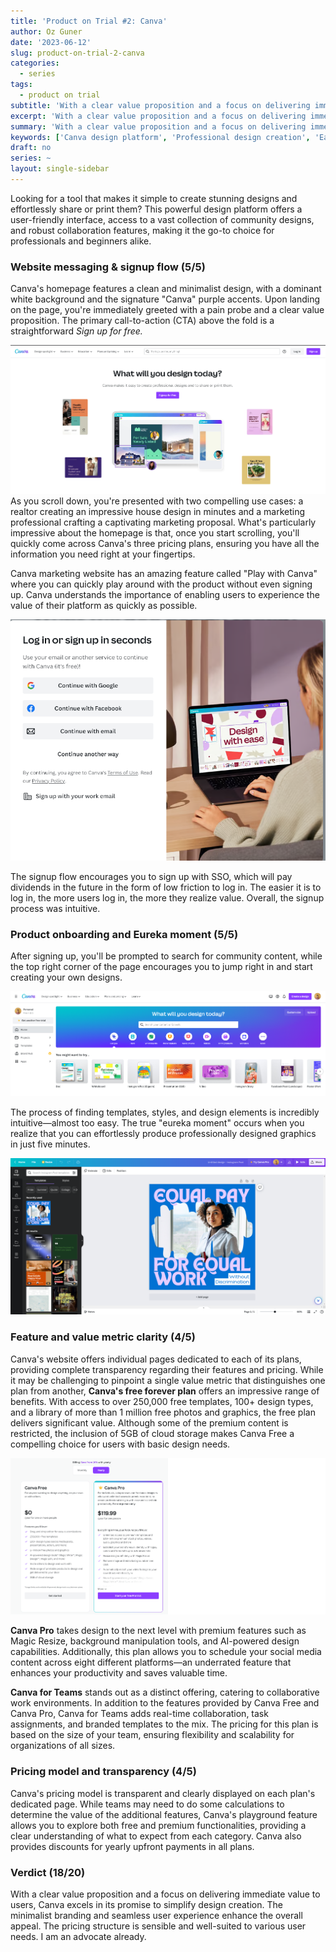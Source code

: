 ```yaml
---
title: 'Product on Trial #2: Canva'
author: Oz Guner
date: '2023-06-12'
slug: product-on-trial-2-canva
categories:
  - series
tags:
  - product on trial
subtitle: 'With a clear value proposition and a focus on delivering immediate value to users, Canva excels in its promise to simplify design creation.'
excerpt: 'With a clear value proposition and a focus on delivering immediate value to users, Canva excels in its promise to simplify design creation.'
summary: 'With a clear value proposition and a focus on delivering immediate value to users, Canva excels in its promise to simplify design creation.'
keywords: ['Canva design platform', 'Professional design creation', 'Easy graphic design tool', 'Collaborative design software', 'Canva pricing plans', 'Create designs in minutes', 'Canva Pro features', 'Team collaboration in Canva', 'Transparent pricing model', 'User-friendly design tool']
draft: no
series: ~
layout: single-sidebar
---
```

Looking for a tool that makes it simple to create stunning designs and effortlessly share or print them? This powerful design platform offers a user-friendly interface, access to a vast collection of community designs, and robust collaboration features, making it the go-to choice for professionals and beginners alike.

### Website messaging & signup flow (5/5)

Canva's homepage features a clean and minimalist design, with a dominant white background and the signature "Canva" purple accents. Upon landing on the page, you're immediately greeted with a pain probe and a clear value proposition. The primary call-to-action (CTA) above the fold is a straightforward *Sign up for free.* 

![Homepage](1.png)
As you scroll down, you're presented with two compelling use cases: a realtor creating an impressive house design in minutes and a marketing professional crafting a captivating marketing proposal. What's particularly impressive about the homepage is that, once you start scrolling, you'll quickly come across Canva's three pricing plans, ensuring you have all the information you need right at your fingertips.

Canva marketing website has an amazing feature called "Play with Canva" where you can quickly play around with the product without even signing up.  Canva understands the importance of enabling users to experience the value of their platform as quickly as possible.

![Signup form](2.png) 

The signup flow encourages you to sign up with SSO, which will pay dividends in the future in the form of low friction to log in. The easier it is to log in, the more users log in, the more they realize value. Overall, the signup process was intuitive.

### Product onboarding and Eureka moment (5/5)
After signing up, you'll be prompted to search for community content, while the top right corner of the page encourages you to jump right in and start creating your own designs. 

![After sign in](3.png)

The process of finding templates, styles, and design elements is incredibly intuitive—almost too easy. The true "eureka moment" occurs when you realize that you can effortlessly produce professionally designed graphics in just five minutes.

![The 5-minute design](5.png)

### Feature and value metric clarity (4/5)
Canva's website offers individual pages dedicated to each of its plans, providing complete transparency regarding their features and pricing. While it may be challenging to pinpoint a single value metric that distinguishes one plan from another, **Canva's free forever plan** offers an impressive range of benefits. With access to over 250,000 free templates, 100+ design types, and a library of more than 1 million free photos and graphics, the free plan delivers significant value. Although some of the premium content is restricted, the inclusion of 5GB of cloud storage makes Canva Free a compelling choice for users with basic design needs.

![Pricing](4.png)

**Canva Pro** takes design to the next level with premium features such as Magic Resize, background manipulation tools, and AI-powered design capabilities. Additionally, this plan allows you to schedule your social media content across eight different platforms—an underrated feature that enhances your productivity and saves valuable time.

**Canva for Teams** stands out as a distinct offering, catering to collaborative work environments. In addition to the features provided by Canva Free and Canva Pro, Canva for Teams adds real-time collaboration, task assignments, and branded templates to the mix. The pricing for this plan is based on the size of your team, ensuring flexibility and scalability for organizations of all sizes.

### Pricing model and transparency (4/5)
Canva's pricing model is transparent and clearly displayed on each plan's dedicated page. While teams may need to do some calculations to determine the value of the additional features, Canva's playground feature allows you to explore both free and premium functionalities, providing a clear understanding of what to expect from each category. Canva also provides discounts for yearly upfront payments in all plans.

### Verdict (18/20)

With a clear value proposition and a focus on delivering immediate value to users, Canva excels in its promise to simplify design creation. The minimalist branding and seamless user experience enhance the overall appeal. The pricing structure is sensible and well-suited to various user needs. I am an advocate already.

